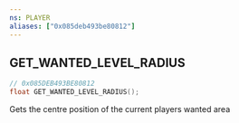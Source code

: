 ```yaml
---
ns: PLAYER
aliases: ["0x085deb493be80812"]
---
```

## GET_WANTED_LEVEL_RADIUS

```c
// 0x085DEB493BE80812
float GET_WANTED_LEVEL_RADIUS();
```

Gets the centre position of the current players wanted area

